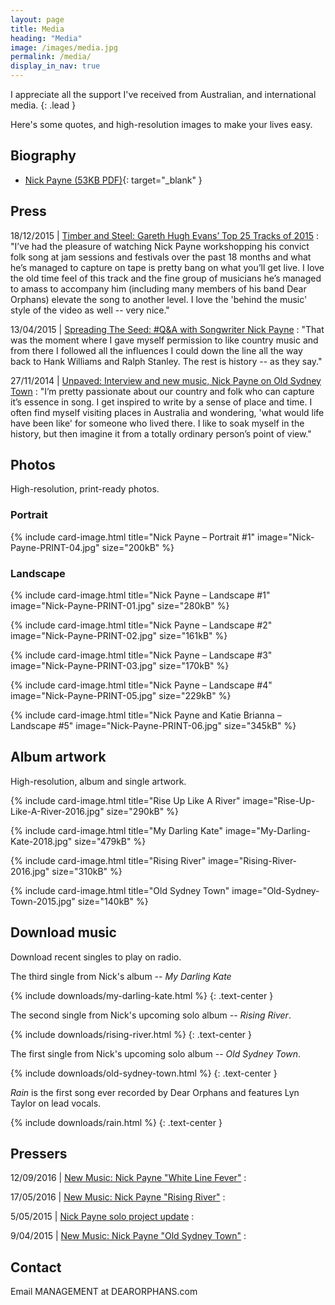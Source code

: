 ```yaml
---
layout: page
title: Media
heading: "Media"
image: /images/media.jpg
permalink: /media/
display_in_nav: true
---
```


I appreciate all the support I've received from Australian, and international media.
{: .lead }

Here's some quotes, and high-resolution images to make your lives easy.

## Biography

- [Nick Payne (53KB PDF)](/files/Nick-Payne-BIO.pdf){: target="_blank" }

## Press

18/12/2015 | [Timber and Steel: Gareth Hugh Evans’ Top 25 Tracks of 2015](https://timberandsteel.wordpress.com/2015/12/18/gareth-hugh-evans-top-25-tracks-of-2015/)
: "I’ve had the pleasure of watching Nick Payne workshopping his convict folk song at jam sessions and festivals over the past 18 months and what he’s managed to capture on tape is pretty bang on what you’ll get live. I love the old time feel of this track and the fine group of musicians he’s managed to amass to accompany him (including many members of his band Dear Orphans) elevate the song to another level. I love the 'behind the music' style of the video as well -- very nice."

13/04/2015 | [Spreading The Seed: #Q&amp;A with Songwriter Nick Payne](http://www.spreadingtheseed.com/post/116282706894/q-a-with-songwriter-nick-payne)
: "That was the moment where I gave myself permission to like country music and from there I followed all the influences I could down the line all the way back to Hank Williams and Ralph Stanley. The rest is history -- as they say."

27/11/2014 | [Unpaved: Interview and new music, Nick Payne on Old Sydney Town](http://unpaved.com.au/interview-and-new-music-nick-payne-on-old-sydney-town)
: "I’m pretty passionate about our country and folk who can capture it’s essence in song. I get inspired to write by a sense of place and time. I often find myself visiting places in Australia and wondering, 'what would life have been like' for someone who lived there. I like to soak myself in the history, but then imagine it from a totally ordinary person’s point of view."

## Photos

High-resolution, print-ready photos.

### Portrait

{% include card-image.html 
    title="Nick Payne &ndash; Portrait #1"
    image="Nick-Payne-PRINT-04.jpg"
    size="200kB"
%}

### Landscape

<div class="text-left">
{% include card-image.html 
    title="Nick Payne &ndash; Landscape #1"
    image="Nick-Payne-PRINT-01.jpg"
    size="280kB"
%}

{% include card-image.html 
    title="Nick Payne &ndash; Landscape #2"
    image="Nick-Payne-PRINT-02.jpg"
    size="161kB"
%}

{% include card-image.html 
    title="Nick Payne &ndash; Landscape #3"
    image="Nick-Payne-PRINT-03.jpg"
    size="170kB"
%}

{% include card-image.html 
    title="Nick Payne &ndash; Landscape #4"
    image="Nick-Payne-PRINT-05.jpg"
    size="229kB"
%}

{% include card-image.html 
    title="Nick Payne and Katie Brianna &ndash; Landscape #5"
    image="Nick-Payne-PRINT-06.jpg"
    size="345kB"
%}
</div>

## Album artwork

High-resolution, album and single artwork.

{% include card-image.html 
    title="Rise Up Like A River"
    image="Rise-Up-Like-A-River-2016.jpg"
    size="290kB"
%}

<div class="text-left">
{% include card-image.html 
    title="My Darling Kate"
    image="My-Darling-Kate-2018.jpg"
    size="479kB"
%}

{% include card-image.html 
    title="Rising River"
    image="Rising-River-2016.jpg"
    size="310kB"
%}


{% include card-image.html 
    title="Old Sydney Town"
    image="Old-Sydney-Town-2015.jpg"
    size="140kB"
%}
</div>

## Download music

Download recent singles to play on radio.

The third single from Nick's album -- *My Darling Kate*

{% include downloads/my-darling-kate.html %}
{: .text-center }

The second single from Nick's upcoming solo album -- *Rising River*.

{% include downloads/rising-river.html %}
{: .text-center }

The first single from Nick's upcoming solo album -- *Old Sydney Town*.

{% include downloads/old-sydney-town.html %}
{: .text-center }

*Rain* is the first song ever recorded by Dear Orphans and features Lyn Taylor on lead vocals.

{% include downloads/rain.html %}
{: .text-center }

## Pressers

12/09/2016 | [New Music: Nick Payne "White Line Fever"](http://kriskatpublicity.com.au/new-music-white-line-fever-nick-payne/)
: 

17/05/2016 | [New Music: Nick Payne "Rising River"](http://kriskatpublicity.com.au/nick-payne-2/)
: 

5/05/2015 | [Nick Payne solo project update](http://kriskatpublicity.com.au/nick-payne-solo-project-update/)
: 

9/04/2015 | [New Music: Nick Payne "Old Sydney Town"](http://kriskatpublicity.com.au/new-music-nick-payne-old-sydney-town/)
: 

## Contact

Email MANAGEMENT at DEARORPHANS.com
